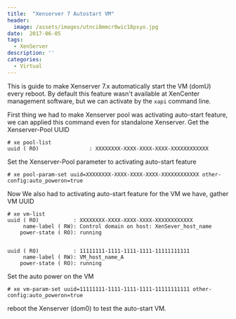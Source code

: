 ```yaml
---
title:  "Xenserver 7 Autostart VM"
header:
  image: /assets/images/utnci8mmcr0wic18psyo.jpg
date:  2017-06-05
tags:
  - XenServer
description: ''
categories:
  - Virtual
---
```

This is guide to make Xenserver 7.x automatically start the VM (domU) every reboot. By default this feature wasn't available at XenCenter management software, but we can activate by the `xapi` command line.

First thing we had to make Xenserver pool was activating auto-start feature, we can applied this command even for standalone Xenserver. Get the Xenserver-Pool UUID

```
# xe pool-list
uuid ( RO)                : XXXXXXXX-XXXX-XXXX-XXXX-XXXXXXXXXXXX
```
Set the Xenserver-Pool parameter to activating auto-start feature
```
# xe pool-param-set uuid=XXXXXXXX-XXXX-XXXX-XXXX-XXXXXXXXXXXX other-config:auto_poweron=true
```

Now We also had to activating auto-start feature for the VM we have, gather VM UUID
```
# xe vm-list
uuid ( RO)           : XXXXXXXX-XXXX-XXXX-XXXX-XXXXXXXXXXXX
     name-label ( RW): Control domain on host: XenSever_host_name
    power-state ( RO): running


uuid ( RO)           : 11111111-1111-1111-1111-11111111111
     name-label ( RW): VM_host_name_A
    power-state ( RO): running
```

Set the auto power on the VM

```
# xe vm-param-set uuid=11111111-1111-1111-1111-11111111111 other-config:auto_poweron=true
```
reboot the Xenserver (dom0) to test the auto-start VM.
